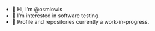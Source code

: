 - 👋 Hi, I’m @osmlowis
- 👀 I’m interested in software testing.
- 🌱 Profile and repositories currently a work-in-progress.

<!---
osmlowis/osmlowis is a ✨ special ✨ repository because its `README.md` (this file) appears on your GitHub profile.
You can click the Preview link to take a look at your changes.
--->
